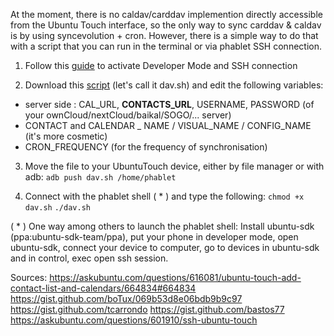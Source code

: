 At the moment, there is no caldav/carddav implemention directly accessible from the Ubuntu Touch interface, so the only way to sync carddav & caldav is by using syncevolution + cron.
However, there is a simple way to do that with a script that you can run in the terminal or via phablet SSH connection.

1) Follow this [guide](https://wiki.ubports.com/wiki/How-to-use-adb-from-ubuntu-desktop) to activate Developer Mode and SSH connection

2) Download this [script](https://gist.github.com/bastos77/0c47a94dd0bf3e394f879c0ff42b7839) (let's call it dav.sh) and edit the following variables: 
- server side : CAL_URL, **CONTACTS_URL**, USERNAME, PASSWORD (of your ownCloud/nextCloud/baikal/SOGO/... server)
- CONTACT and CALENDAR _ NAME / VISUAL_NAME / CONFIG_NAME (it's more cosmetic)
- CRON_FREQUENCY (for the frequency of synchronisation)

3) Move the file to your UbuntuTouch device, either by file manager or with adb: 
```adb push dav.sh /home/phablet```

4) Connect with the phablet shell ( * ) and type the following:
```chmod +x dav.sh```
```./dav.sh```


( * ) One way among others to launch the phablet shell:
Install ubuntu-sdk (ppa:ubuntu-sdk-team/ppa), put your phone in developer mode, open ubuntu-sdk, connect your device to computer, go to devices in ubuntu-sdk and in control, exec open ssh session. 


Sources:
https://askubuntu.com/questions/616081/ubuntu-touch-add-contact-list-and-calendars/664834#664834
https://gist.github.com/boTux/069b53d8e06bdb9b9c97
https://gist.github.com/tcarrondo
https://gist.github.com/bastos77
https://askubuntu.com/questions/601910/ssh-ubuntu-touch